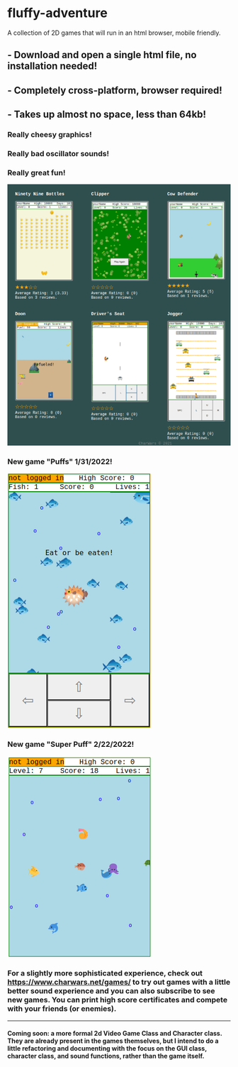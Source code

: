 # fluffy-adventure
A collection of 2D games that will run in an html browser, mobile friendly.  

## - Download and open a single html file, no installation needed!
## - Completely cross-platform, browser required!
## - Takes up almost no space, less than 64kb!

### Really cheesy graphics!
### Really bad oscillator sounds!
### Really great fun!

<img src='screenshot.png'>

### New game "Puffs" 1/31/2022!
<img src='puffs.png'>

### New game "Super Puff" 2/22/2022!
<img src='superpuff.png'>


### For a slightly more sophisticated experience, check out https://www.charwars.net/games/ to try out games with a little better sound experience and you can also subscribe to see new games.  You can print high score certificates and compete with your friends (or enemies).

-------------------------------------

#### Coming soon: a more formal 2d Video Game Class and Character class.  They are already present in the games themselves, but I intend to do a little refactoring and documenting with the focus on the GUI class, character class, and sound functions, rather than the game itself.
